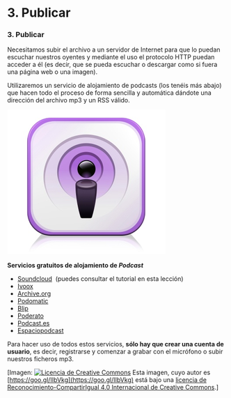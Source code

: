 # 3\. Publicar

### **3\. Publicar**

Necesitamos subir el archivo a un servidor de Internet para que lo puedan escuchar nuestros oyentes y mediante el uso el protocolo HTTP puedan acceder a él (es decir, que se pueda escuchar o descargar como si fuera una página web o una imagen). 

Utilizaremos un servicio de alojamiento de podcasts (los tenéis más abajo) que hacen todo el proceso de forma sencilla y automática dándote una dirección del archivo mp3 y un RSS válido. 


![podcast](img/Podcast2.jpg "podcast")


**Servicios gratuitos de alojamiento de _Podcast_**

*   [Soundcloud](https://soundcloud.com)  (puedes consultar el tutorial en esta lección)
*   [Ivoox](http://www.ivoox.com/ "http://www.ivoox.com/")
*   [Archive.org](http://www.archive.org/)
*   [Podomatic](http://www.podomatic.com/directory "http://www.podomatic.com/directory")
*   [Blip](http://www.blip.tv/ "http://www.blip.tv/")
*   [Poderato](http://poderato.com/ "http://poderato.com/")
*   [Podcast.es](http://www.podcast.es/ "http://www.podcast.es/")
*   [Espaciopodcast](http://www.espaciopodcast.com/ "http://www.espaciopodcast.com/")

Para hacer uso de todos estos servicios, **sólo hay que crear una cuenta de usuario**, es decir, registrarse y comenzar a grabar con el micrófono o subir nuestros ficheros mp3.


\[Imagen: [![Licencia de Creative Commons](https://i.creativecommons.org/l/by-sa/4.0/80x15.png)](http://creativecommons.org/licenses/by-sa/4.0/) Esta imagen, cuyo autor es [https://goo.gl/IIbVkg](https://goo.gl/IIbVkg) está bajo una [licencia de Reconocimiento-CompartirIgual 4.0 Internacional de Creative Commons](http://creativecommons.org/licenses/by-sa/4.0/).\]
